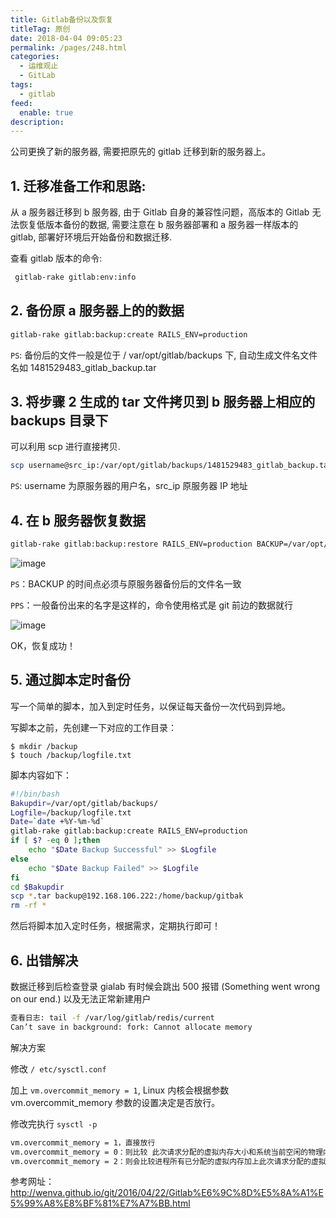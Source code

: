 ```yaml
---
title: Gitlab备份以及恢复
titleTag: 原创
date: 2018-04-04 09:05:23
permalink: /pages/248.html
categories: 
  - 运维观止
  - GitLab
tags: 
  - gitlab
feed: 
  enable: true
description: 
---
```


公司更换了新的服务器, 需要把原先的 gitlab 迁移到新的服务器上。



## 1. 迁移准备工作和思路:



从 a 服务器迁移到 b 服务器, 由于 Gitlab 自身的兼容性问题，高版本的 Gitlab 无法恢复低版本备份的数据, 需要注意在 b 服务器部署和 a 服务器一样版本的 gitlab, 部署好环境后开始备份和数据迁移.



查看 gitlab 版本的命令:



```sh
 gitlab-rake gitlab:env:info
```



## 2. 备份原 a 服务器上的的数据



```sh
gitlab-rake gitlab:backup:create RAILS_ENV=production
```



`PS`: 备份后的文件一般是位于 / var/opt/gitlab/backups 下, 自动生成文件名文件名如 1481529483_gitlab_backup.tar



## 3. 将步骤 2 生成的 tar 文件拷贝到 b 服务器上相应的 backups 目录下



可以利用 scp 进行直接拷贝.



```sh
scp username@src_ip:/var/opt/gitlab/backups/1481529483_gitlab_backup.tar /var/opt/gitlab/backups  
```



`PS`: username 为原服务器的用户名，src_ip 原服务器 IP 地址



## 4. 在 b 服务器恢复数据



```sh
gitlab-rake gitlab:backup:restore RAILS_ENV=production BACKUP=/var/opt/gitlab/backups/1511876879_2017_11_28_10.1.0
```





![image](http://t.eryajf.net/imgs/2021/09/6a6550e2aa820412.jpg)





`PS`：BACKUP 的时间点必须与原服务器备份后的文件名一致



`PPS`：一般备份出来的名字是这样的，命令使用格式是 git 前边的数据就行





![image](http://t.eryajf.net/imgs/2021/09/1f40764cc2ed240a.jpg)





OK，恢复成功！



## 5. 通过脚本定时备份



写一个简单的脚本，加入到定时任务，以保证每天备份一次代码到异地。



写脚本之前，先创建一下对应的工作目录：



```
$ mkdir /backup
$ touch /backup/logfile.txt
```



脚本内容如下：



```sh
#!/bin/bash
Bakupdir=/var/opt/gitlab/backups/
Logfile=/backup/logfile.txt
Date=`date +%Y-%m-%d`
gitlab-rake gitlab:backup:create RAILS_ENV=production
if [ $? -eq 0 ];then
    echo "$Date Backup Successful" >> $Logfile
else
    echo "$Date Backup Failed" >> $Logfile
fi
cd $Bakupdir
scp *.tar backup@192.168.106.222:/home/backup/gitbak
rm -rf *
```



然后将脚本加入定时任务，根据需求，定期执行即可！



## 6. 出错解决



数据迁移到后检查登录 gialab 有时候会跳出 500 报错 (Something went wrong on our end.) 以及无法正常新建用户

```sh
查看日志: tail -f /var/log/gitlab/redis/current
Can’t save in background: fork: Cannot allocate memory
```



解决方案



修改 `/ etc/sysctl.conf`



加上 `vm.overcommit_memory = 1`, Linux 内核会根据参数 vm.overcommit_memory 参数的设置决定是否放行。



修改完执行 `sysctl -p`



```sh
vm.overcommit_memory = 1，直接放行
vm.overcommit_memory = 0：则比较 此次请求分配的虚拟内存大小和系统当前空闲的物理内存加上 swap，决定是否放行。
vm.overcommit_memory = 2：则会比较进程所有已分配的虚拟内存加上此次请求分配的虚拟内
```



参考网址：http://wenva.github.io/git/2016/04/22/Gitlab%E6%9C%8D%E5%8A%A1%E5%99%A8%E8%BF%81%E7%A7%BB.html
